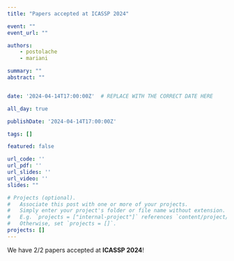 ```yaml
---
title: "Papers accepted at ICASSP 2024"

event: ""
event_url: ""

authors:
    - postolache
    - mariani

summary: ""
abstract: ""


date: '2024-04-14T17:00:00Z'  # REPLACE WITH THE CORRECT DATE HERE 

all_day: true

publishDate: '2024-04-14T17:00:00Z'

tags: []

featured: false

url_code: ''
url_pdf: ''
url_slides: ''
url_video: ''
slides: ""

# Projects (optional).
#   Associate this post with one or more of your projects.
#   Simply enter your project's folder or file name without extension.
#   E.g. `projects = ["internal-project"]` references `content/project/deep-learning/index.md`.
#   Otherwise, set `projects = []`.
projects: []
---
```


We have 2/2 papers accepted at **ICASSP 2024**!
